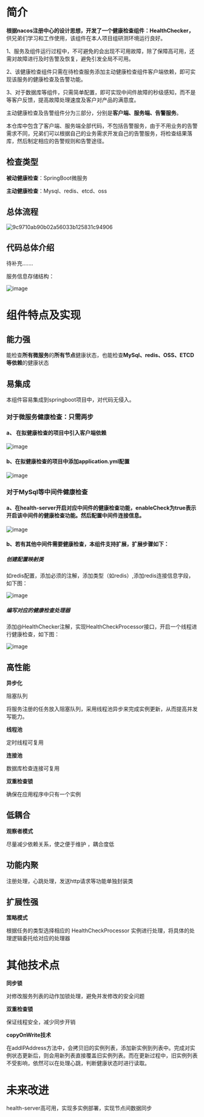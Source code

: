 # 简介

**根据nacos注册中心的设计思想，开发了一个健康检查组件：HealthChecker，** 供兄弟们学习和工作使用，该组件在本人项目组研测环境运行良好。

1、服务及组件运行过程中，不可避免的会出现不可用故障，除了保障高可用，还需对故障进行及时告警及恢复，避免引发全局不可用。

2、该健康检查组件只需在待检查服务添加主动健康检查组件客户端依赖，即可实现该服务的健康检查及告警功能。

3、对于数据库等组件，只需简单配置，即可实现中间件故障的秒级感知，而不是等客户反馈，提高故障处理速度及客户对产品的满意度。


主动健康检查及告警组件分为三部分，分别是**客户端、服务端、告警服务**。

本仓库中包含了客户端、服务端全部代码，不包括告警服务，由于不用业务的告警需求不同，兄弟们可以根据自己的业务需求开发自己的告警服务，将检查结果落库，然后制定相应的告警规则和告警途径。

## 检查类型

**被动健康检查**：SpringBoot微服务

**主动健康检查**：Mysql、redis、etcd、oss

## 总体流程

![9c9710ab90b02a56033b125831c94906](https://github.com/renmeijian/HealthChecker/assets/50255831/8b6653f9-87f1-448e-a9b9-42a857068d6f)



## 代码总体介绍

待补充.......

服务信息存储结构：

![image](https://github.com/renmeijian/HealthChecker/assets/50255831/16d6e2d5-7465-4a04-922b-8c83af889119)




# 组件特点及实现

## 能力强

能检查**所有微服务**的**所有节点**健康状态，也能检查**MySql、redis、OSS、ETCD等依赖**的健康状态

## 易集成

本组件容易集成到springboot项目中，对代码无侵入。

### 对于微服务健康检查：只需两步

#### a、 在拟健康检查的项目中引入客户端依赖 

![image](https://github.com/renmeijian/HealthChecker/assets/50255831/46ac1ce7-c8c1-4359-94a2-c494abfd571a)


#### b、在拟健康检查的项目中添加application.yml配置

![image](https://github.com/renmeijian/HealthChecker/assets/50255831/eb85f18e-c0b0-419d-9d62-2b02c66f5820)

### 对于MySql等中间件健康检查

#### a、在health-server开启对应中间件的健康检查功能，enableCheck为true表示开启该中间件的健康检查功能。然后配置中间件连接信息。

![image](https://github.com/renmeijian/HealthChecker/assets/50255831/decf91b3-71ef-466b-a71e-1ffc756eb9e0)

#### b、若有其他中间件需要健康检查，本组件支持扩展，扩展步骤如下：

##### 创建配置映射类

如redis配置，添加必须的注解，添加类型（如redis）,添加redis连接信息字段，如下图：
    
![image](https://github.com/renmeijian/HealthChecker/assets/50255831/457799e6-65d4-4a66-9e3a-1f86a2aadd3b)

##### 编写对应的健康检查处理器

添加@HealthChecker注解，实现HealthCheckProcessor接口，开启一个线程进行健康检查，如下图：
    
![image](https://github.com/renmeijian/HealthChecker/assets/50255831/d3e5d91d-b49a-446f-857b-21f563a1ea8d)

    

## 高性能

**异步化**

阻塞队列

将服务注册的任务放入阻塞队列，采用线程池异步来完成实例更新，从而提高并发写能力。

**线程池**

定时线程可复用

**连接池**

数据库检查连接可复用

 **双重检查锁**  
 
 确保在应用程序中只有一个实例

## 低耦合

**观察者模式**

尽量减少依赖关系，使之便于维护 ，耦合度低

## 功能内聚

注册处理，心跳处理，发送http请求等功能单独封装类

## 扩展性强

**策略模式**

根据任务的类型选择相应的 HealthCheckProcessor 实例进行处理，将具体的处理逻辑委托给对应的处理器


# 其他技术点

**同步锁**

对修改服务列表的动作加锁处理，避免并发修改的安全问题


**双重检查锁**

保证线程安全，减少同步开销

**copyOnWrite技术**

在addIPAddress方法中，会拷贝旧的实例列表，添加新实例到列表中。完成对实例状态更新后，则会用新列表直接覆盖旧实例列表。而在更新过程中，旧实例列表不受影响，依然可以在处理心跳，判断健康状态时进行读取。



# 未来改进

health-server高可用，实现多实例部署，实现节点间数据同步
